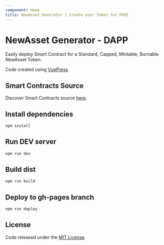 ```yaml
---
component: Home
title: NewAsset Generator | Create your Token for FREE
---
```


# NewAsset Generator - DAPP

Easily deploy Smart Contract for a Standard, Capped, Mintable, Burnable NewAsset Token.


Code created using [VuePress](https://vuepress.vuejs.org/).

## Smart Contracts Source
 
Discover Smart Contracts source [here](https://github.com/newswap/newasset-generator).

## Install dependencies

```bash
npm install
```

## Run DEV server

```bash
npm run dev
```

## Build dist

```bash
npm run build
```

## Deploy to gh-pages branch

```bash
npm run deploy
```

## License

Code released under the [MIT License](https://github.com/newswap/newasset-generator/blob/master/LICENSE).
